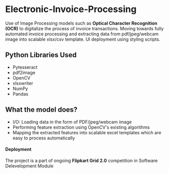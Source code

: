 # Electronic-Invoice-Processing
Use of Image Processing models such as **Optical Character Recognition (OCR)** to digitalize the process of invoice transactions. Moving towards fully automated invoice processing and extracting data from pdf/jpeg/webcam image into scalable xlsx/csv template. UI deployment using styling scripts.

## Python Libraries Used
* Pytesseract
* pdf2image
* OpenCV
* xlsxwriter
* NumPy
* Pandas

## What the model does?
* I/O: Loading data in the form of PDF/jpeg/webcam image 
* Performing feature extraction using OpenCV's existing algorithms
* Mapping the extracted features into scalable excel templates which are easy to process automatically

#### Deployment
The project is a part of ongoing **Flipkart Grid 2.0** competition in Software Delevelopment Module
